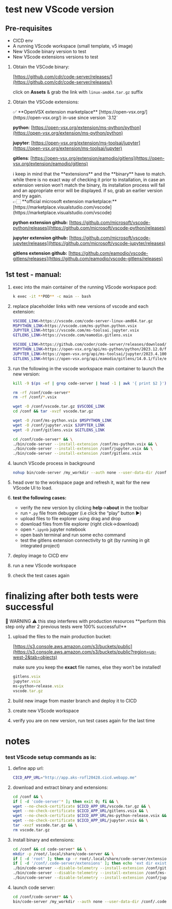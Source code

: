 # test new VScode version

## Pre-requisites

- CICD env
- A running VScode workspace (small template, v5 image)
- New VScode binary version to test
- New VScode extensions versions to test

1. Obtain the VSCode binary:
    
    [https://github.com/cdr/code-server/releases/](https://github.com/cdr/code-server/releases/)
    
    click on **Assets** & grab the link with `linux-amd64.tar.gz` suffix
    

1. Obtain the VSCode extensions:
    
    <aside>
    ✅ **OpenVSX extension marketplace** [https://open-vsx.org/](https://open-vsx.org/)
    in-use since version `3.12`
    
    **python**: [https://open-vsx.org/extension/ms-python/python](https://open-vsx.org/extension/ms-python/python)
    
    **jupyter**: [https://open-vsx.org/extension/ms-toolsai/jupyter](https://open-vsx.org/extension/ms-toolsai/jupyter)
    
    **gitlens**: [https://open-vsx.org/extension/eamodio/gitlens](https://open-vsx.org/extension/eamodio/gitlens)
    
    </aside>
    
    <aside>
    ℹ️ keep in mind that the **extensions** and the **binary** have to match.
    while there is no exact way of checking it prior to installation, in case an extension version won’t match the binary, its installation process will fail and an appropriate error will be displayed. if so, grab an earlier version and try again.
    
    </aside>
    
    <aside>
    👉🏻 **official microsoft extension marketplace:** 
    [https://marketplace.visualstudio.com/vscode](https://marketplace.visualstudio.com/vscode)
    
    **python extension github:**
    [https://github.com/microsoft/vscode-python/releases](https://github.com/microsoft/vscode-python/releases)
    
    **jupyter extension github:**
    [https://github.com/microsoft/vscode-jupyter/releases](https://github.com/microsoft/vscode-jupyter/releases)
    
    **gitlens extension github:**
    [https://github.com/eamodio/vscode-gitlens/releases](https://github.com/eamodio/vscode-gitlens/releases)
    
    </aside>
    

## 1st test - manual:

1. exec into the main container of the running VScode workspace pod:
    
    ```bash
    k exec -it **POD** -c main -- bash
    ```
    

1. replace placeholder links with new versions of vscode and each extension:
    
    ```bash
    VSCODE_LINK=https://vscode.com/code-server-linux-amd64.tar.gz
    MSPYTHON_LINK=https://vscode.com/ms-python.python.vsix
    JUPYTER_LINK=https://vscode.com/ms-toolsai.jupyter.vsix
    GITLENS_LINK=https://vscode.com/eamodio.gitlens.vsix
    ```
    
    ```bash
    VSCODE_LINK=https://github.com/coder/code-server/releases/download/v4.15.0/code-server-4.15.0-linux-amd64.tar.gz
    MSPYTHON_LINK=https://open-vsx.org/api/ms-python/python/2023.12.0/file/ms-python.python-2023.12.0.vsix
    JUPYTER_LINK=https://open-vsx.org/api/ms-toolsai/jupyter/2023.4.1001091014/file/ms-toolsai.jupyter-2023.4.1001091014.vsix
    GITLENS_LINK=https://open-vsx.org/api/eamodio/gitlens/14.0.1/file/eamodio.gitlens-14.0.1.vsix
    ```
    

1. run the following in the vscode workspace main container to launch the new version:
    
    ```bash
    kill -9 $(ps -ef | grep code-server | head -1 | awk '{ print $2 }')
    
    rm -rf /conf/code-server*
    rm -rf /conf/*.vsix
    
    wget -O /conf/vscode.tar.gz $VSCODE_LINK
    cd /conf && tar -xvzf vscode.tar.gz
    
    wget -O /conf/ms-python.vsix $MSPYTHON_LINK
    wget -O /conf/jupyter.vsix $JUPYTER_LINK
    wget -O /conf/gitlens.vsix $GITLENS_LINK
    
    cd /conf/code-server* && \
    ./bin/code-server --install-extension /conf/ms-python.vsix && \
    ./bin/code-server --install-extension /conf/jupyter.vsix && \
    ./bin/code-server --install-extension /conf/gitlens.vsix
    ```
    

1. launch VScode process in background
    
    ```bash
    nohup bin/code-server /my_workdir --auth none --user-data-dir /conf/.code-server &
    ```
    

1. head over to the workspace page and refresh it, wait for the new VScode UI to load. 

1. **test the following cases:**
    - verify the new version by clicking **help**→**about** in the toolbar
    - run `*.py` file from debugger (i.e click the “play” button ▶️)
    - upload files to file explorer using drag and drop
    - download files from file explorer (right click→download)
    - open `*.ipynb` jupyter notebook
    - open bash terminal and run some echo command
    - test the gitlens extension connectivity to git (by running in git integrated project)

5. deploy image to CICD env
6. run a new VScode workspace
7. check the test cases again

# finalizing after both tests were successful

<aside>
🚧 WARNING ⚠️ this step interferes with production resources
**perform this step only after 2 previous tests were 100% successful!**

</aside>

1. upload the files to the main production bucket:
    
    [https://s3.console.aws.amazon.com/s3/buckets/public](https://s3.console.aws.amazon.com/s3/buckets/public?region=us-west-2&tab=objects)
    
    make sure you keep the **exact** file names, else they won’t be installed!
    
    ```ruby
    gitlens.vsix
    jupyter.vsix
    ms-python-release.vsix
    vscode.tar.gz
    ```
    

1. build new image from master branch and deploy it to CICD
2. create new VScode workspace
3. verify you are on new version, run test cases again for the last time

# notes

### test VScode setup commands as is:

1. define app url:
    
    ```bash
    CICD_APP_URL="http://app.aks-rofl20428.cicd.webapp.me"
    ```
    
2. download and extract binary and extensions:
    
    ```bash
    cd /conf && \
    if [ -d 'code-server'* ]; then exit 0; fi && \
    wget --no-check-certificate $CICD_APP_URL/vscode.tar.gz && \
    wget --no-check-certificate $CICD_APP_URL/gitlens.vsix && \
    wget --no-check-certificate $CICD_APP_URL/ms-python-release.vsix && \
    wget --no-check-certificate $CICD_APP_URL/jupyter.vsix && \
    tar -xvzf vscode.tar.gz && \
    rm vscode.tar.gz
    ```
    
3. install binary and extensions:
    
    ```bash
    cd /conf && cd code-server* && \
    mkdir -p /root/.local/share/code-server && \
    if [ -d 'root' ]; then cp -r root/.local/share/code-server/extensions/ /root/.local/share/code-server && rm -rf root; fi && \
    if [ -d '/conf/.code-server/extensions' ]; then echo 'ext dir exists'; else mkdir -p /conf/.code-server/extensions; fi && \
    ./bin/code-server --disable-telemetry --install-extension /conf/gitlens.vsix --extensions-dir /conf/.code-server/extensions && \
    ./bin/code-server --disable-telemetry --install-extension /conf/ms-python-release.vsix --extensions-dir /conf/.code-server/extensions && \
    ./bin/code-server --disable-telemetry --install-extension /conf/jupyter.vsix --extensions-dir /conf/.code-server/extensions
    ```
    
4. launch code server:
    
    ```bash
    cd /conf/code-server* && \
    bin/code-server /my_workdir --auth none --user-data-dir /conf/.code-server
    ```